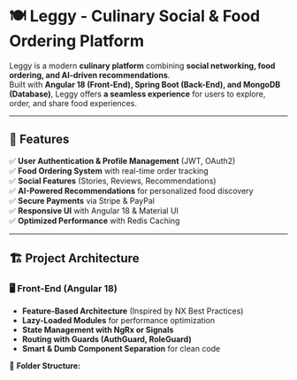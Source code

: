 # 🍽️ Leggy - Culinary Social & Food Ordering Platform

Leggy is a modern **culinary platform** combining **social networking, food ordering, and AI-driven recommendations**.  
Built with **Angular 18 (Front-End), Spring Boot (Back-End), and MongoDB (Database)**, Leggy offers **a seamless experience** for users to explore, order, and share food experiences.

---

## 🚀 Features

✅ **User Authentication & Profile Management** (JWT, OAuth2)  
✅ **Food Ordering System** with real-time order tracking  
✅ **Social Features** (Stories, Reviews, Recommendations)  
✅ **AI-Powered Recommendations** for personalized food discovery  
✅ **Secure Payments** via Stripe & PayPal  
✅ **Responsive UI** with Angular 18 & Material UI  
✅ **Optimized Performance** with Redis Caching  

---

## 🏗️ Project Architecture

### **🖥️ Front-End (Angular 18)**
- **Feature-Based Architecture** (Inspired by NX Best Practices)
- **Lazy-Loaded Modules** for performance optimization
- **State Management with NgRx or Signals**
- **Routing with Guards (AuthGuard, RoleGuard)**
- **Smart & Dumb Component Separation** for clean code

📌 **Folder Structure:**

